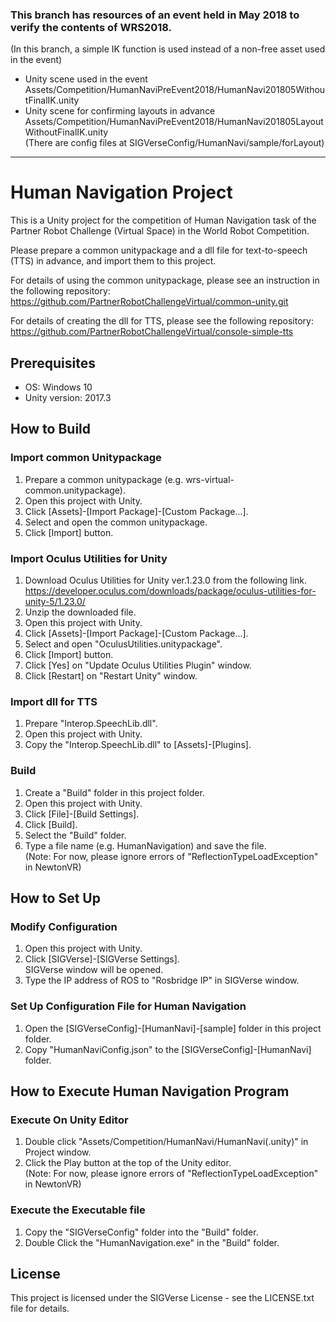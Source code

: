 ### This branch has resources of an event held in May 2018 to verify the contents of WRS2018.
(In this branch, a simple IK function is used instead of a non-free asset used in the event)

- Unity scene used in the event  
Assets/Competition/HumanNaviPreEvent2018/HumanNavi201805WithoutFinalIK.unity
- Unity scene for confirming layouts in advance  
Assets/Competition/HumanNaviPreEvent2018/HumanNavi201805LayoutWithoutFinalIK.unity  
(There are config files at SIGVerseConfig/HumanNavi/sample/forLayout)

---

# Human Navigation Project

This is a Unity project for the competition of Human Navigation task of the Partner Robot Challenge (Virtual Space) in the World Robot Competition.

Please prepare a common unitypackage and a dll file for text-to-speech (TTS) in advance, and import them to this project.  

For details of using the common unitypackage, please see an instruction in the following repository:
https://github.com/PartnerRobotChallengeVirtual/common-unity.git

For details of creating the dll for TTS, please see the following repository:
https://github.com/PartnerRobotChallengeVirtual/console-simple-tts

## Prerequisites

- OS: Windows 10
- Unity version: 2017.3

## How to Build

### Import common Unitypackage

1. Prepare a common unitypackage (e.g. wrs-virtual-common.unitypackage).
2. Open this project with Unity.
3. Click [Assets]-[Import Package]-[Custom Package...].
3. Select and open the common unitypackage.
4. Click [Import] button.

### Import Oculus Utilities for Unity

1. Download Oculus Utilities for Unity ver.1.23.0 from the following link.  
https://developer.oculus.com/downloads/package/oculus-utilities-for-unity-5/1.23.0/
2. Unzip the downloaded file.
3. Open this project with Unity.
4. Click [Assets]-[Import Package]-[Custom Package...].
5. Select and open "OculusUtilities.unitypackage".
6. Click [Import] button.
7. Click [Yes] on "Update Oculus Utilities Plugin" window.
8. Click [Restart] on "Restart Unity" window.

### Import dll for TTS
1. Prepare "Interop.SpeechLib.dll".
2. Open this project with Unity.
3. Copy the "Interop.SpeechLib.dll" to [Assets]-[Plugins].

### Build
1. Create a "Build" folder in this project folder.
2. Open this project with Unity.
3. Click [File]-[Build Settings].
4. Click [Build].
5. Select the "Build" folder.
6. Type a file name (e.g. HumanNavigation) and save the file.  
(Note: For now, please ignore errors of "ReflectionTypeLoadException" in NewtonVR)

## How to Set Up

### Modify Configuration

1. Open this project with Unity.
2. Click [SIGVerse]-[SIGVerse Settings].  
SIGVerse window will be opened.
3. Type the IP address of ROS to "Rosbridge IP" in SIGVerse window.

### Set Up Configuration File for Human Navigation

1. Open the [SIGVerseConfig]-[HumanNavi]-[sample] folder in this project folder.
2. Copy "HumanNaviConfig.json" to the [SIGVerseConfig]-[HumanNavi] folder.

## How to Execute Human Navigation Program

### Execute On Unity Editor
1. Double click "Assets/Competition/HumanNavi/HumanNavi(.unity)" in Project window.
2. Click the Play button at the top of the Unity editor.  
(Note: For now, please ignore errors of "ReflectionTypeLoadException" in NewtonVR)

### Execute the Executable file
1. Copy the "SIGVerseConfig" folder into the "Build" folder.
2. Double Click the "HumanNavigation.exe" in the "Build" folder.

## License

This project is licensed under the SIGVerse License - see the LICENSE.txt file for details.
